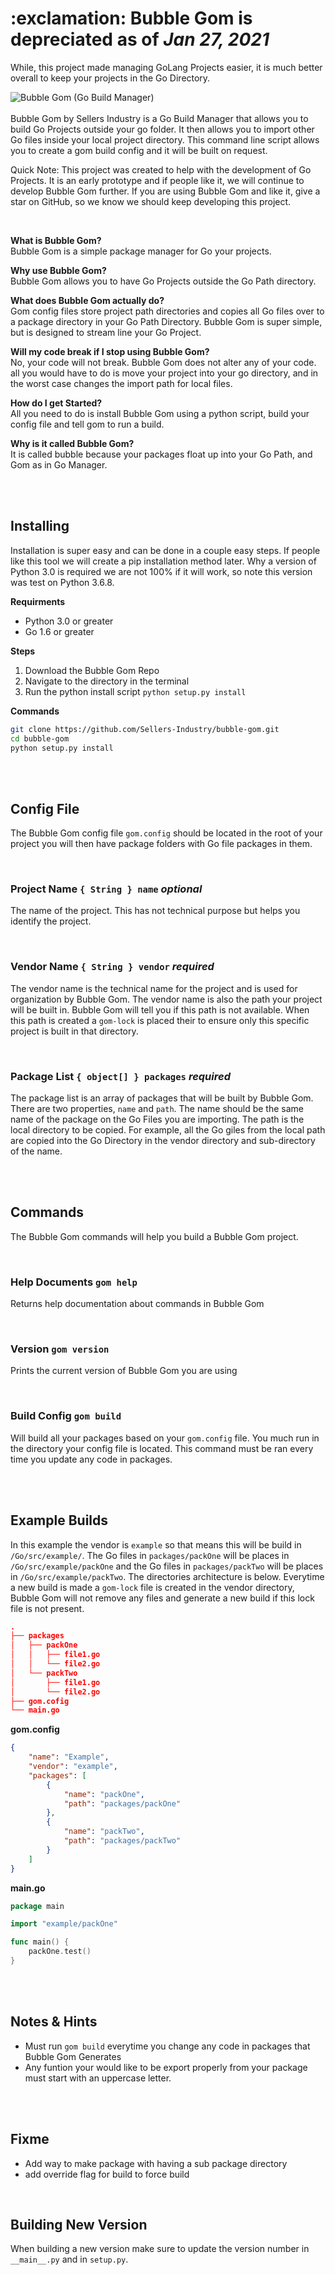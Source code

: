 <h1> :exclamation:  Bubble Gom is depreciated as of <i>Jan 27, 2021</i><br></h1>
While, this project made managing GoLang Projects easier, it is much better overall to keep your projects in the Go Directory.

<br>

![Bubble Gom (Go Build Manager)](assets/banner.png)
<br>
<br>
Bubble Gom by Sellers Industry is a Go Build Manager that allows you to build Go Projects outside your go folder. It then allows you to import other Go files inside your local project directory. This command line script allows you to create a gom build config and it will be built on request.

Quick Note: This project was created to help with the development of Go Projects. It is an early prototype and if people like it, we will continue to develop Bubble Gom further. If you are using Bubble Gom and like it, give a star on GitHub, so we know we should keep developing this project.

<br>

**What is Bubble Gom?**<br>
Bubble Gom is a simple package manager for Go your projects.

**Why use Bubble Gom?**<br>
Bubble Gom allows you to have Go Projects outside the Go Path directory.

**What does Bubble Gom actually do?**<br>
Gom config files store project path directories and copies all Go files over to a package directory in your Go Path Directory. Bubble Gom is super simple, but is designed to stream line your Go Project.

**Will my code break if I stop using Bubble Gom?**<br>
No, your code will not break. Bubble Gom does not alter any of your code. all you would have to do is move your project into your go directory, and in the worst case changes the import path for local files. 

**How do I get Started?**<br>
All you need to do is install Bubble Gom using a python script, build your config file and tell gom to run a build.

**Why is it called Bubble Gom?**<br>
It is called bubble because your packages float up into your Go Path, and Gom as in Go Manager.

<br>
<br>

## Installing
Installation is super easy and can be done in a couple easy steps. If people like this tool we will create a pip installation method later. Why a version of Python 3.0 is required we are not 100% if it will work, so note this version was test on Python 3.6.8.

**Requirments**
- Python 3.0 or greater
- Go 1.6 or greater

**Steps**
1. Download the Bubble Gom Repo
2. Navigate to the directory in the terminal
3. Run the python install script `python setup.py install`

**Commands**
```sh
git clone https://github.com/Sellers-Industry/bubble-gom.git
cd bubble-gom
python setup.py install
```


<br>
<br>

## Config File
The Bubble Gom config file `gom.config` should be located in the root of your project you will then have package folders with Go file packages in them.

<br>

### Project Name `{ String } name` *optional*
The name of the project. This has not technical purpose but helps you identify the project.

<br>

### Vendor Name `{ String } vendor` *required*
The vendor name is the technical name for the project and is used for organization by Bubble Gom. The vendor name is also the path your project will be built in. Bubble Gom will tell you if this path is not available. When this path is created a `gom-lock` is placed their to ensure only this specific project is built in that directory.

<br>

### Package List `{ object[] } packages` *required*
The package list is an array of packages that will be built by Bubble Gom. There are two properties, `name` and `path`. The name should be the same name of the package on the Go Files you are importing. The path is the local directory to be copied. For example, all the Go giles from the local path are copied into the Go Directory in the vendor directory and sub-directory of the name.


<br>
<br>

## Commands
The Bubble Gom commands will help you build a Bubble Gom project.

<br>

### Help Documents `gom help`
Returns help documentation about commands in Bubble Gom

<br>

### Version `gom version`
Prints the current version of Bubble Gom you are using

<br>

### Build Config `gom build`
Will build all your packages based on your `gom.config` file. You much run in the directory your config file is located. This command must be ran every time you update any code in packages.

<br>
<br>

## Example Builds
In this example the vendor is `example` so that means this will be build in `/Go/src/example/`. The Go files in `packages/packOne` will be places in `/Go/src/example/packOne` and the Go files in `packages/packTwo` will be places in `/Go/src/example/packTwo`. The directories architecture is below. Everytime a new build is made a `gom-lock` file is created in the vendor directory, Bubble Gom will not remove any files and generate a new build if this lock file is not present.
```json
.
├── packages
│   ├── packOne
│   │   ├── file1.go
│   │   └── file2.go
│   └── packTwo
│       ├── file1.go
│       └── file2.go
├── gom.cofig
└── main.go
```

**gom.config**
```JSON
{
    "name": "Example",
    "vendor": "example",
    "packages": [
        {
            "name": "packOne",
            "path": "packages/packOne"
        },
        {
            "name": "packTwo",
            "path": "packages/packTwo"
        }
    ]
}
```

**main.go**
```go
package main

import "example/packOne"

func main() {
    packOne.test()
}
```

<br>
<br>

## Notes & Hints
- Must run `gom build` everytime you change any code in packages that Bubble Gom Generates
- Any funtion your would like to be export properly from your package must start with an uppercase letter.

<br>
<br>


## Fixme
- Add way to make package with having a sub package directory
- add override flag for build to force build

<br>

## Building New Version
When building a new version make sure to update the version number in `__main__.py` and in `setup.py`.

